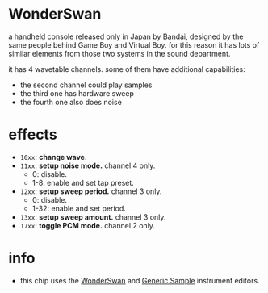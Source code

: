 # WonderSwan

a handheld console released only in Japan by Bandai, designed by the same people behind Game Boy and Virtual Boy.
for this reason it has lots of similar elements from those two systems in the sound department.

it has 4 wavetable channels. some of them have additional capabilities:
- the second channel could play samples
- the third one has hardware sweep
- the fourth one also does noise

# effects

- `10xx`: **change wave**.
- `11xx`: **setup noise mode.** channel 4 only.
  - 0: disable.
  - 1-8: enable and set tap preset.
- `12xx`: **setup sweep period.** channel 3 only.
  - 0: disable.
  - 1-32: enable and set period.
- `13xx`: **setup sweep amount.** channel 3 only.
- `17xx`: **toggle PCM mode.** channel 2 only.

# info

- this chip uses the [WonderSwan](../4-instrument/wonderswan.md) and [Generic Sample](../4-instrument/amiga.md) instrument editors.